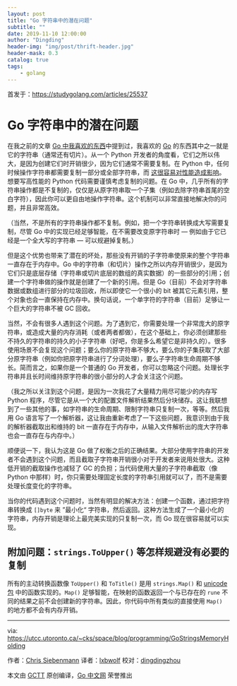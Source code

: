 ```yaml
---
layout: post
title: "Go 字符串中的潜在问题"
subtitle: ""
date: 2019-11-10 12:00:00
author: "Dingding"
header-img: "img/post/thrift-header.jpg"
header-mask: 0.3
catalog: true
tags:
    - golang
---
```


首发于：https://studygolang.com/articles/25537

# Go 字符串中的潜在问题

在我之前的文章 [Go 中我喜欢的东西](https://utcc.utoronto.ca/~cks/space/blog/programming/GoThingsILike)中提到过，我喜欢的 [Go](https://golang.org/) 的东西其中之一就是它的字符串（通常还有切片）。从一个 Python 开发者的角度看，它们之所以伟大，是因为创建它们时开销很少，因为它们通常不需要复制。在 Python 中，任何时候操作字符串都需要复制一部分或全部字符串，而 [这很容易对性能造成影响](https://utcc.utoronto.ca/~cks/space/blog/python/StringSpeedSurprises)。想要写高性能的 Python 代码需要谨慎考虑复制的问题。在 Go 中，几乎所有的字符串操作都是不复制的，仅仅是从原字符串取一个子集（例如去除字符串首尾的空白字符），因此你可以更自由地操作字符串。这个机制可以非常直接地解决你的问题，并且非常高效。

（当然，不是所有的字符串操作都不复制。例如，把一个字符串转换成大写需要复制，尽管 Go 中的实现已经足够智能，在不需要改变原字符串时 — 例如由于它已经是一个全大写的字符串 — 可以规避掉复制。）

但是这个优势也带来了潜在的坏处，那些没有开销的子字符串使原来的整个字符串一直存在于内存中。Go 中的字符串（和切片）操作之所以内存开销很少，是因为它们只是底层存储（字符串或切片底层的数组的真实数据）的一些部分的引用；创建一个字符串做的操作就是创建了一个新的引用。但是 Go（目前）不会对字符串数据或数组进行部分的垃圾回收，所以即使它一个很小的 bit 被其它元素引用，整个对象也会一直保持在内存中。换句话说，一个单字符的字符串（目前）足够让一个巨大的字符串不被 GC 回收。

当然，不会有很多人遇到这个问题。为了遇到它，你需要处理一个非常庞大的原字符串，或造成大量的内存消耗（或者两者都做），在这个基础上，你必须创建那些不持久的字符串的持久的小子字符串（好吧，你是多么希望它是非持久的）。很多使用场景不会复现这个问题；要么你的原字符串不够大，要么你的子集获取了大部分原字符串（例如你把原字符串进行了分词处理），要么子字符串生命周期不够长。简而言之，如果你是一个普通的 Go 开发者，你可以忽略这个问题。处理长字符串并且长时间维持原字符串的很小部分的人才会关注这个问题。

（我之所以关注到这个问题，是因为一次我花了大量精力用尽可能少的内存写 Python 程序，尽管它是从一个大的配置文件解析结果然后分块储存。这让我联想到了一些其他的事，如字符串的生命周期、限制字符串只复制一次，等等。然后我用 Go 语言写了一个解析器，这让我由重新考虑了一下这些问题，我意识到由于我的解析器截取出和维持的 bit 一直存在于内存中，从输入文件解析出的庞大字符串也会一直存在与内存中。）

顺便说一下，我认为这是 Go 做了权衡之后的正确结果。大部分使用字符串的开发者不会遇到这个问题，而且截取子字符串开销很小对于开发者来说用处很大。这种低开销的截取操作也减轻了 GC 的负担；当代码使用大量的子字符串截取（像 Python 中那样）时，你只需要处理固定长度的字符串引用就可以了，而不是需要处理长度变化的字符串。

当你的代码遇到这个问题时，当然有明显的解决方法：创建一个函数，通过把字符串转换成 `[]byte` 来 ”最小化“ 字符串，然后返回。这种方法生成了一个最小化的字符串，内存开销是理论上最完美实现的只复制一次，而 Go 现在很容易就可以实现。

## 附加问题：`strings.ToUpper()` 等怎样规避没有必要的复制

所有的主动转换函数像 `ToUpper()` 和 `ToTitle()` 是用 `strings.Map()` 和 [unicode 包](http://golang.org/pkg/unicode/) 中的函数实现的。`Map()` 足够智能，在映射的函数返回一个与已存在的 `rune` 不同的结果之前不会创建新的字符串。因此，你代码中所有类似的直接使用 `Map()` 的地方都不会有内存开销。

---

via: https://utcc.utoronto.ca/~cks/space/blog/programming/GoStringsMemoryHolding

作者：[Chris Siebenmann](https://utcc.utoronto.ca/~cks/space/People/ChrisSiebenmann)
译者：[lxbwolf](https://github.com/lxbwolf)
校对：[dingdingzhou](https://github.com/dingdingzhou)

本文由 [GCTT](https://github.com/studygolang/GCTT) 原创编译，[Go 中文网](https://studygolang.com/) 荣誉推出
